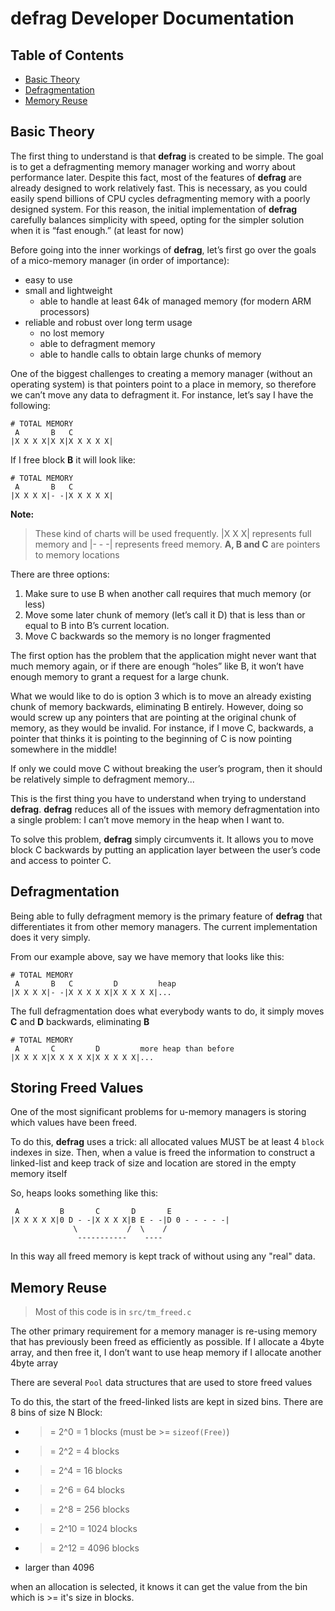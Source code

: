 # defrag Developer Documentation

## Table of Contents
- [Basic Theory](#basic-theory)
- [Defragmentation](#defragmentation)
- [Memory Reuse](#memory-reuse)


## Basic Theory

The first thing to understand is that **defrag** is created to be simple. The goal 
is to get a defragmenting memory manager working and worry about performance 
later. Despite this fact, most of the features of **defrag** are already designed 
to work relatively fast. This is necessary, as you could easily spend billions 
of CPU cycles defragmenting memory with a poorly designed system. For this 
reason, the initial implementation of **defrag** carefully balances simplicity with 
speed, opting for the simpler solution when it is “fast enough.” (at least for 
now)

Before going into the inner workings of **defrag**, let’s first go over the goals 
of a mico-memory manager (in order of importance):

- easy to use
- small and lightweight
    - able to handle at least 64k of managed memory (for modern ARM processors)
- reliable and robust over long term usage
    - no lost memory
    - able to defragment memory
    - able to handle calls to obtain large chunks of memory

One of the biggest challenges to creating a memory manager (without an 
operating system) is that pointers point to a place in memory, so therefore
we can’t move any data to defragment it. For instance, let’s say I have the 
following:

```
# TOTAL MEMORY
 A       B   C
|X X X X|X X|X X X X X|
```

If I free block **B** it will look like:
```
# TOTAL MEMORY
 A       B   C
|X X X X|- -|X X X X X|
```

**Note:**
> These kind of charts will be used frequently. |X X X| represents full memory
> and |- - -| represents freed memory. **A, B and C** are pointers to memory
> locations

There are three options:
 1. Make sure to use B when another call requires that much memory (or less)
 2. Move some later chunk of memory (let’s call it D) that is less than or equal 
      to B into B’s current location.
 3. Move C backwards so the memory is no longer fragmented

The first option has the problem that the application might never want that much 
memory again, or if there are enough “holes” like B, it won’t have enough memory
to grant a request for a large chunk.

What we would like to do is option 3 which is to move an already existing 
chunk of memory backwards, eliminating B entirely. However, doing so would screw 
up any pointers that are pointing at the original chunk of memory, as they would 
be invalid. For instance, if I move C, backwards, a pointer that thinks it is 
pointing to the beginning of C is now pointing somewhere in the middle!

If only we could move C without breaking the user’s program, then it should be 
relatively simple to defragment memory... 

This is the first thing you have to understand when trying to understand 
**defrag**. **defrag** reduces all of the issues with memory defragmentation into a 
single problem: I can’t move memory in the heap when I want to. 

To solve this problem, **defrag** simply circumvents it. It allows you to move 
block C backwards by putting an application layer between the user’s code and 
access to pointer C. 

## Defragmentation

Being able to fully defragment memory is the primary feature of **defrag** that
differentiates it from other memory managers. The current implementation does
it very simply. 

From our example above, say we have memory that looks like this:

```
# TOTAL MEMORY
 A       B   C         D         heap
|X X X X|- -|X X X X X|X X X X X|...
```

The full defragmentation does what everybody wants to do, it simply moves **C**
and **D** backwards, eliminating **B**

```
# TOTAL MEMORY
 A       C         D         more heap than before
|X X X X|X X X X X|X X X X X|...
```

## Storing Freed Values

One of the most significant problems for u-memory managers is storing
which values have been freed.

To do this, **defrag** uses a trick: all allocated values MUST be at least
4 `block` indexes in size. Then, when a value is freed the information to
construct a linked-list and keep track of size and location are stored in
the empty memory itself

So, heaps looks something like this:
```
 A         B       C       D       E
|X X X X X|0 D - -|X X X X|B E - -|D 0 - - - - -|
              \           /  \    /
               -----------    ----
```

In this way all freed memory is kept track of without using any "real"
data.

## Memory Reuse

> Most of this code is in `src/tm_freed.c`

The other primary requirement for a memory manager is re-using memory
that has previously been freed as efficiently as possible. If I allocate 
a 4byte array, and then free it, I don’t want to use heap memory if 
I allocate another 4byte array

There are several `Pool` data structures that are used to store freed
values

To do this, the start of the freed-linked lists are kept in sized bins.
There are 8 bins of size N Block:
 - >= 2^0  = 1 blocks (must be >= `sizeof(Free)`)
 - >= 2^2  = 4 blocks
 - >= 2^4  = 16 blocks
 - >= 2^6  = 64 blocks
 - >= 2^8  = 256 blocks
 - >= 2^10 = 1024 blocks
 - >= 2^12 = 4096 blocks
 - larger than 4096

when an allocation is selected, it knows it can get the value from the 
bin which is >= it's size in blocks.
